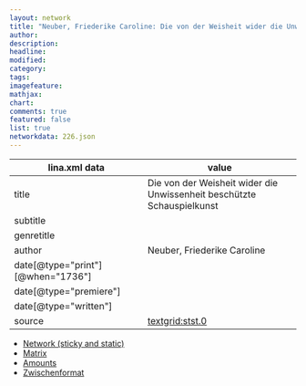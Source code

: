 ```yaml
---
layout: network
title: "Neuber, Friederike Caroline: Die von der Weisheit wider die Unwissenheit beschützte Schauspielkunst (1736)"
author:
description:
headline:
modified:
category:
tags:
imagefeature: 
mathjax: 
chart: 
comments: true
featured: false
list: true
networkdata: 226.json
---
```

lina.xml data  | value
------------- | -------------
title|Die von der Weisheit wider die Unwissenheit beschützte Schauspielkunst
subtitle|
genretitle|
author|Neuber, Friederike Caroline
date[@type="print"][@when="1736"]|
date[@type="premiere"]|
date[@type="written"]|
source|[textgrid:stst.0](https://textgridlab.org/1.0/tgcrud-public/rest/textgrid:stst.0/data)



* [Network (sticky and static)](/linas/network226)
* [Matrix](/linas/matrix226)
* [Amounts](/linas/amount226)
* [Zwischenformat](/linas/lina226 )
